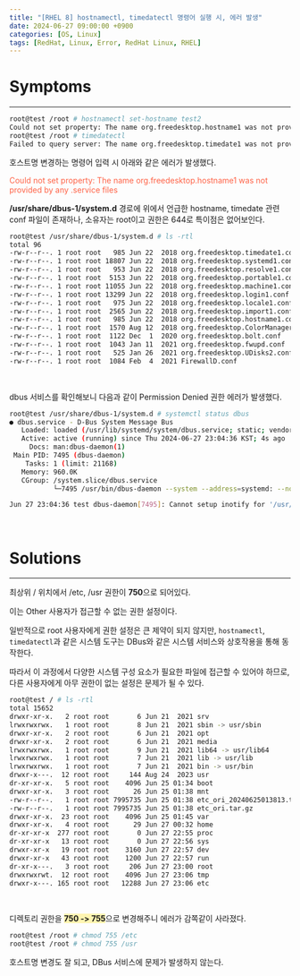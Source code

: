 ```yaml
---
title: "[RHEL 8] hostnamectl, timedatectl 명령어 실행 시, 에러 발생"
date: 2024-06-27 09:00:00 +0900
categories: [OS, Linux]
tags: [RedHat, Linux, Error, RedHat Linux, RHEL]
---
```


# **Symptoms**

---

```bash
root@test /root # hostnamectl set-hostname test2
Could not set property: The name org.freedesktop.hostname1 was not provided by any .service files
root@test /root # timedatectl
Failed to query server: The name org.freedesktop.timedate1 was not provided by any .service files
```

호스트명 변경하는 명령어 입력 시 아래와 같은 에러가 발생했다.

<span style="color: tomato">Could not set property: The name org.freedesktop.hostname1 was not provided by any .service files</span>

**/usr/share/dbus-1/system.d** 경로에 위에서 언급한 hostname, timedate 관련 conf 파일이 존재하나, 소유자는 root이고 권한은 644로 특이점은 없어보인다.

```bash
root@test /usr/share/dbus-1/system.d # ls -rtl
total 96
-rw-r--r--. 1 root root   985 Jun 22  2018 org.freedesktop.timedate1.conf
-rw-r--r--. 1 root root 18807 Jun 22  2018 org.freedesktop.systemd1.conf
-rw-r--r--. 1 root root   953 Jun 22  2018 org.freedesktop.resolve1.conf
-rw-r--r--. 1 root root  5153 Jun 22  2018 org.freedesktop.portable1.conf
-rw-r--r--. 1 root root 11055 Jun 22  2018 org.freedesktop.machine1.conf
-rw-r--r--. 1 root root 13299 Jun 22  2018 org.freedesktop.login1.conf
-rw-r--r--. 1 root root   975 Jun 22  2018 org.freedesktop.locale1.conf
-rw-r--r--. 1 root root  2565 Jun 22  2018 org.freedesktop.import1.conf
-rw-r--r--. 1 root root   985 Jun 22  2018 org.freedesktop.hostname1.conf
-rw-r--r--. 1 root root  1570 Aug 12  2018 org.freedesktop.ColorManager.conf
-rw-r--r--. 1 root root  1122 Dec  1  2020 org.freedesktop.bolt.conf
-rw-r--r--. 1 root root  1043 Jan 11  2021 org.freedesktop.fwupd.conf
-rw-r--r--. 1 root root   525 Jan 26  2021 org.freedesktop.UDisks2.conf
-rw-r--r--. 1 root root  1084 Feb  4  2021 FirewallD.conf
```



<br/>

dbus 서비스를 확인해보니 다음과 같이 Permission Denied 권한 에러가 발생했다.

```bash
root@test /usr/share/dbus-1/system.d # systemctl status dbus
● dbus.service - D-Bus System Message Bus
   Loaded: loaded (/usr/lib/systemd/system/dbus.service; static; vendor preset: disabled)
   Active: active (running) since Thu 2024-06-27 23:04:36 KST; 4s ago
     Docs: man:dbus-daemon(1)
 Main PID: 7495 (dbus-daemon)
    Tasks: 1 (limit: 21168)
   Memory: 960.0K
   CGroup: /system.slice/dbus.service
           └─7495 /usr/bin/dbus-daemon --system --address=systemd: --nofork --nopidfile --systemd-activation --syslog-only

Jun 27 23:04:36 test dbus-daemon[7495]: Cannot setup inotify for '/usr/share/dbus-1/system.d'; error 'Permission denied'
```



<br/>

# **Solutions**

---

최상위 / 위치에서 /etc, /usr 권한이 **750**으로 되어있다.

이는 Other 사용자가 접근할 수 없는 권한 설정이다.

일반적으로 root 사용자에게 권한 설정은 큰 제약이 되지 않지만, `hostnamectl`, `timedatectl`과 같은 시스템 도구는 DBus와 같은 시스템 서비스와 상호작용을 통해 동작한다.

따라서 이 과정에서 다양한 시스템 구성 요소가 필요한 파일에 접근할 수 있어야 하므로, 다른 사용자에게 아무 권한이 없는 설정은 문제가 될 수 있다.

```bash
root@test / # ls -rtl
total 15652
drwxr-xr-x.   2 root root       6 Jun 21  2021 srv
lrwxrwxrwx.   1 root root       8 Jun 21  2021 sbin -> usr/sbin
drwxr-xr-x.   2 root root       6 Jun 21  2021 opt
drwxr-xr-x.   2 root root       6 Jun 21  2021 media
lrwxrwxrwx.   1 root root       9 Jun 21  2021 lib64 -> usr/lib64
lrwxrwxrwx.   1 root root       7 Jun 21  2021 lib -> usr/lib
lrwxrwxrwx.   1 root root       7 Jun 21  2021 bin -> usr/bin
drwxr-x---.  12 root root     144 Aug 24  2023 usr
dr-xr-xr-x.   5 root root    4096 Jun 25 01:34 boot
drwxr-xr-x.   3 root root      26 Jun 25 01:38 mnt
-rw-r--r--.   1 root root 7995735 Jun 25 01:38 etc_ori_20240625013813.tar.gz
-rw-r--r--.   1 root root 7995735 Jun 25 01:38 etc_ori.tar.gz
drwxr-xr-x.  23 root root    4096 Jun 25 01:45 var
drwxr-xr-x.   4 root root      29 Jun 27 00:32 home
dr-xr-xr-x  277 root root       0 Jun 27 22:55 proc
dr-xr-xr-x   13 root root       0 Jun 27 22:56 sys
drwxr-xr-x   19 root root    3160 Jun 27 22:57 dev
drwxr-xr-x   43 root root    1200 Jun 27 22:57 run
dr-xr-x---.   3 root root     206 Jun 27 23:00 root
drwxrwxrwt.  12 root root    4096 Jun 27 23:06 tmp
drwxr-x---. 165 root root   12288 Jun 27 23:06 etc
```



<br/>

디렉토리 권한을 <span style='background-color:#fff5b1'>**750 -> 755**</span>으로 변경해주니 에러가 감쪽같이 사라졌다.

```bash
root@test /root # chmod 755 /etc
root@test /root # chmod 755 /usr
```

호스트명 변경도 잘 되고, DBus 서비스에 문제가 발생하지 않는다.